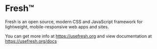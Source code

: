 # Fresh™
Fresh is an open source, modern CSS and JavaScript framework for lightweight, mobile-responsive web apps and sites.

You can get more info at https://usefresh.org and view documentation at https://usefresh.org/docs
